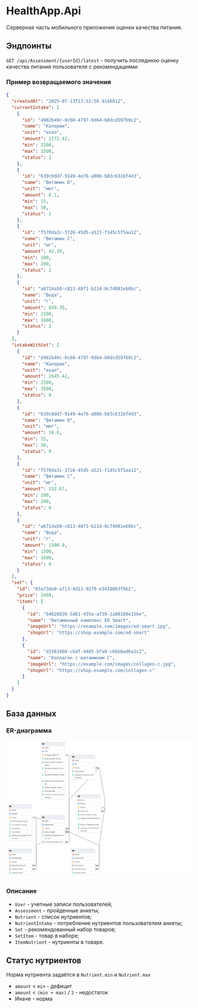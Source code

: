 # HealthApp.Api
Серверная часть мобильного приложения оценки качества питания.

## Эндпоинты
`GET /api/Assessment/{userId}/latest` - получить последнюю оценку качества питания пользователя с рекомендациями

### Пример возвращаемого значения
```json
{
  "createdAt": "2025-07-13T13:52:56.914681Z",
  "currentIntake": [
    {
      "id": "4982b49c-0c60-4797-9d64-b0dcd597b9c2",
      "name": "Калории",
      "unit": "ккал",
      "amount": 1172.42,
      "min": 2500,
      "max": 3500,
      "status": 2
    },
    {
      "id": "639c0dd7-9149-4e76-a086-b83c631bf4d3",
      "name": "Витамин D",
      "unit": "мкг",
      "amount": 6.1,
      "min": 15,
      "max": 30,
      "status": 2
    },
    {
      "id": "f570da3c-3726-45d5-a521-f145c5f5aa12",
      "name": "Витамин C",
      "unit": "мг",
      "amount": 42.39,
      "min": 100,
      "max": 200,
      "status": 2
    },
    {
      "id": "a6714a50-c813-48f1-b214-0c74081eb8bc",
      "name": "Вода",
      "unit": "г",
      "amount": 839.35,
      "min": 1500,
      "max": 1600,
      "status": 2
    }
  ],
  "intakeWithSet": [
    {
      "id": "4982b49c-0c60-4797-9d64-b0dcd597b9c2",
      "name": "Калории",
      "unit": "ккал",
      "amount": 2645.42,
      "min": 2500,
      "max": 3500,
      "status": 0
    },
    {
      "id": "639c0dd7-9149-4e76-a086-b83c631bf4d3",
      "name": "Витамин D",
      "unit": "мкг",
      "amount": 16.6,
      "min": 15,
      "max": 30,
      "status": 0
    },
    {
      "id": "f570da3c-3726-45d5-a521-f145c5f5aa12",
      "name": "Витамин C",
      "unit": "мг",
      "amount": 132.67,
      "min": 100,
      "max": 200,
      "status": 0
    },
    {
      "id": "a6714a50-c813-48f1-b214-0c74081eb8bc",
      "name": "Вода",
      "unit": "г",
      "amount": 1500.0,
      "min": 1500,
      "max": 1600,
      "status": 0
    }
  ],
  "set": {
    "id": "85a73de0-a713-4d11-9279-e34180b3f9b2",
    "price": 1499,
    "items": [
      {
        "id": "64626826-5d61-435a-af39-1a88108e156e",
        "name": "Витаминный комплекс ED Smart",
        "imageUrl": "https://example.com/images/ed-smart.jpg",
        "shopUrl": "https://shop.example.com/ed-smart"
      },
      {
        "id": "d1563460-cbdf-4485-bfa0-c66b8ad6a1c2",
        "name": "Коллаген с витамином C",
        "imageUrl": "https://example.com/images/collagen-c.jpg",
        "shopUrl": "https://shop.example.com/collagen-c"
      }
    ]
  }
}
```

## База данных
### ER-диаграмма
![ERD](https://github.com/bladuk/HealthApp.Api/blob/main/Assets/erd.png)
### Описание
- `User` - учетные записи пользователей;
- `Assessment` - пройденные анкеты;
- `Nutrient` - список нутриентов;
- `NutrientIntake` - потребление нутриентов пользователем анкеты;
- `Set` - рекомендованный набор товаров;
- `SetItem` - товар в наборе;
- `ItemNutrient` - нутриенты в товаре.

## Статус нутриентов
Норма нутриента задаётся в `Nutrient.min` и `Nutrient.max`
- `amount` < `min` - дефицит
- `amount` < `(min + max)` / `2` - недостаток
- Иначе - норма
